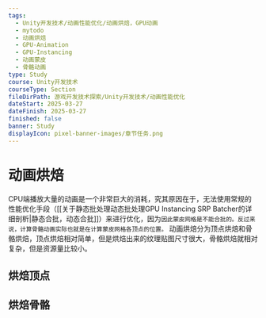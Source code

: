 ```yaml
---
tags:
  - Unity开发技术/动画性能优化/动画烘焙，GPU动画
  - mytodo
  - 动画烘焙
  - GPU-Animation
  - GPU-Instancing
  - 动画蒙皮
  - 骨骼动画
type: Study
course: Unity开发技术
courseType: Section
fileDirPath: 游戏开发技术探索/Unity开发技术/动画性能优化
dateStart: 2025-03-27
dateFinish: 2025-03-27
finished: false
banner: Study
displayIcon: pixel-banner-images/章节任务.png
---
```

# 动画烘焙
CPU端播放大量的动画是一个非常巨大的消耗，究其原因在于，无法使用常规的性能优化手段（[[关于静态批处理动态批处理GPU Instancing SRP Batcher的详细剖析|静态合批，动态合批]]）来进行优化，因为`因此蒙皮网格是不能合批的。反过来说，计算骨骼动画实际也就是在计算蒙皮网格各顶点的位置。`
动画烘焙分为顶点烘焙和骨骼烘焙，顶点烘焙相对简单，但是烘焙出来的纹理贴图尺寸很大，骨骼烘焙就相对复杂，但是资源量比较小。
## 烘焙顶点

## 烘焙骨骼



